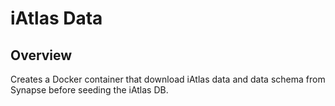 # iAtlas Data

## Overview

Creates a Docker container that download iAtlas data and data schema from Synapse before seeding the
iAtlas DB.
